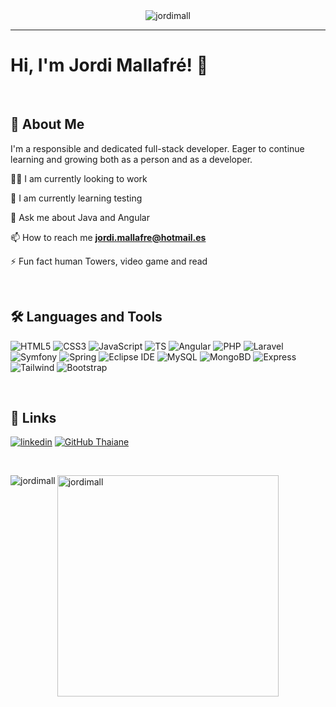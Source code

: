 <div align="center">
  <img src="https://media.licdn.com/dms/image/D4D16AQH8j9IX2z-gWw/profile-displaybackgroundimage-shrink_350_1400/0/1700405362137?e=1715817600&v=beta&t=1HtXJ1zEQlFqQYez50mWPuIrRJCIjn5KW0QLg-Z-1Bg" alt="jordimall" />
</div>

<hr>

# Hi, I'm Jordi Mallafré! 👋

<br>

## 🚀 About Me
I'm a responsible and dedicated full-stack developer. Eager to continue learning and growing both as a person and as a developer.

👩‍💻 I am currently looking to work

🧠 I am currently learning testing

💬 Ask me about Java and Angular

📫 How to reach me **jordi.mallafre@hotmail.es**

⚡️ Fun fact human Towers, video game and read

<br>

## 🛠 Languages and Tools

![HTML5](https://img.shields.io/badge/HTML5-blue?logo=HTML5)
![CSS3](https://img.shields.io/badge/CSS3-red?logo=CSS3)
![JavaScript](https://img.shields.io/badge/Javascript-%23323330.svg?=for-the-badge&logo=javascript&logoColor=%23F7DF1E)
![TS](https://img.shields.io/badge/TypeScript-informational?=for-the-badge&logo=TypeScript&logoColor=white)
![Angular](https://img.shields.io/badge/Angular-%23FF2D20.svg?=for-the-badge&logo=angular&logoColor=white)
![PHP](https://img.shields.io/badge/PHP-%23777BB4.svg?=for-the-badge&logo=php&logoColor=white)
![Laravel](https://img.shields.io/badge/Laravel-%23FF2D20.svg?=for-the-badge&logo=laravel&logoColor=white)
![Symfony](https://img.shields.io/badge/Symfony-%23000000.svg?=for-the-badge&logo=symfony&logoColor=white)
![Spring](https://img.shields.io/badge/Spring-blue?logo=Spring)
![Eclipse IDE](https://img.shields.io/badge/Eclipse_IDE-green?logo=Eclipse%20IDE)
![MySQL](https://img.shields.io/badge/MySQL-%2300f.svg?=for-the-badge&logo=mysql&logoColor=white)
![MongoBD](https://img.shields.io/badge/MongoDB-%236DB33F.svg?=for-the-badge&logo=MongoDB&logoColor=white)
![Express](https://img.shields.io/badge/Express.JS-inactive?=for-the-badge&logo=express&logoColor=white)
![Tailwind](https://img.shields.io/badge/Tailwind-3670A0?=for-the-badge&logo=tailwindcss&logoColor=white)
![Bootstrap](https://img.shields.io/badge/Bootstrap-%23563D7C.svg?=for-the-badge&logo=bootstrap&logoColor=white)

<br>

## 🔗 Links

[![linkedin](https://img.shields.io/badge/linkedin-0A66C2?style=for-the-badge&logo=linkedin&logoColor=white)](https://www.linkedin.com/in/jordi-mallafre-gazquez/)
[![GitHub Thaiane](https://img.shields.io/github/followers/jordimall?label=follow&style=for-the-badge&logo=github&logoColor=white)](https://github.com/jordimall)

<br>

<p> <img align="left"  src="https://github-readme-stats.vercel.app/api?username=jordimall&show_icons=true&locale=en&theme=tokyonight" alt ="jordimall" /></p>
 
<p><img align="center" width="354" src="https://github-readme-stats.vercel.app/api/top-langs?username=jordimall&show_icons=true&locale=en&layout=compact&theme=tokyonight" alt="jordimall" /></p>

